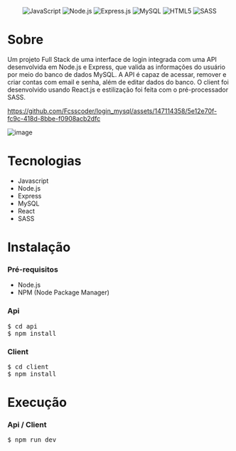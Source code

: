 <p align="center">
    <img src="https://img.shields.io/badge/JavaScript-F7DF1E?style=for-the-badge&logo=javascript&logoColor=black" alt="JavaScript"></img>
    <img src="https://img.shields.io/badge/Node.js-43853D?style=for-the-badge&logo=node.js&logoColor=white" alt="Node.js"></img>
    <img src="https://img.shields.io/badge/Express.js-404D59?style=for-the-badge" alt="Express.js"></img>
    <img src="https://img.shields.io/badge/MySQL-00000F?style=for-the-badge&logo=mysql&logoColor=white" alt="MySQL"></img>
    <img src="https://img.shields.io/badge/React-20232A?style=for-the-badge&logo=react&logoColor=61DAFB" alt="HTML5"></img>
    <img src="https://img.shields.io/badge/Sass-CC6699?style=for-the-badge&logo=sass&logoColor=white" alt="SASS"></img>
</p>

# Sobre

Um projeto Full Stack de uma interface de login integrada com uma API desenvolvida em Node.js e Express, que valida as informações do usuário por meio do banco de dados MySQL. A API é capaz de acessar, remover e criar contas com email e senha, além de editar dados do banco. O client foi desenvolvido usando React.js e estilização foi feita com o pré-processador SASS.

https://github.com/Fcsscoder/login_mysql/assets/147114358/5e12e70f-fc9c-418d-8bbe-f0908acb2dfc

![image](https://github.com/Fcsscoder/login_mysql/assets/147114358/478dff2e-6275-4f3b-ba16-977f6b74a02a)

# Tecnologias

* Javascript
* Node.js
* Express
* MySQL
* React
* SASS

# Instalação

### Pré-requisitos

- Node.js
- NPM (Node Package Manager)

### Api
<pre>
$ cd api
$ npm install
</pre>


### Client
<pre>
$ cd client
$ npm install
</pre>

# Execução

### Api / Client
<pre>$ npm run dev</pre>
